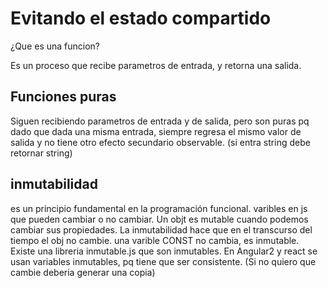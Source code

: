 # Evitando el estado compartido

¿Que es una funcion?

Es un proceso que recibe parametros de entrada, y retorna una salida.

## Funciones puras
Siguen recibiendo parametros de entrada y de salida, pero son puras pq dado que dada una misma entrada, siempre regresa el mismo valor de salida y no tiene otro efecto secundario observable. (si entra string debe retornar string)

## inmutabilidad
es un principio fundamental en la programación funcional. varibles en js que pueden cambiar o no cambiar. Un objt es mutable cuando podemos cambiar sus propiedades. La inmutabilidad hace que en el transcurso del tiempo el obj no cambie. una varible CONST no cambia, es inmutable. Existe una libreria inmutable.js que son inmutables. En Angular2 y react se usan variables inmutables, pq tiene que ser consistente. (Si no quiero que cambie deberia generar una copia)